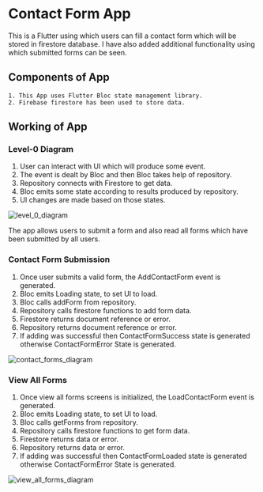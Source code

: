 # Contact Form App
This is a Flutter using which users can fill a contact form which will be stored in  firestore database. I have also added additional functionality using which submitted forms can be seen.

## Components of App
    1. This App uses Flutter Bloc state management library.
    2. Firebase firestore has been used to store data.

## Working of App
### Level-0 Diagram
1. User can interact with UI which will produce some event.
2. The event is dealt by Bloc and then Bloc takes help of repository.
3. Repository connects with Firestore to get data.
4. Bloc emits some state according to results produced by repository.
5. UI changes are made based on those states.

![level_0_diagram](https://github.com/aditzer/Contact-Form-App/assets/53402554/0663a921-02ad-4fe0-b238-6d432cbced56)

The app allows users to submit a form and also read all forms which have been submitted by all users.

### Contact Form Submission
1. Once user submits a valid form, the AddContactForm event is generated.
2. Bloc emits Loading state, to set UI to load.
3. Bloc calls addForm from repository.
4. Repository calls firestore functions to add form data.
5. Firestore returns document reference or error.
6. Repository returns document reference or error.
7. If adding was successful then ContactFormSuccess state is generated otherwise ContactFormError State is generated.
   
![contact_forms_diagram](https://github.com/aditzer/Contact-Form-App/assets/53402554/7d203553-4055-44cf-9f36-e3c8457ec178)

### View All Forms
1. Once view all forms screens is initialized, the LoadContactForm event is generated.
2. Bloc emits Loading state, to set UI to load.
3. Bloc calls getForms from repository.
4. Repository calls firestore functions to get form data.
5. Firestore returns data or error.
6. Repository returns data or error.
7. If adding was successful then ContactFormLoaded state is generated otherwise ContactFormError State is generated.
   
![view_all_forms_diagram](https://github.com/aditzer/Contact-Form-App/assets/53402554/52cf1580-c9a4-479c-9497-552d1a21d4c9)
